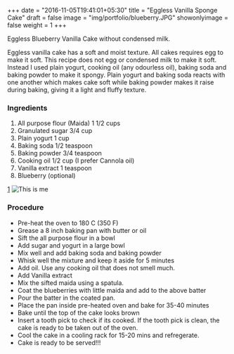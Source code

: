 +++
date = "2016-11-05T19:41:01+05:30"
title = "Eggless Vanilla Sponge Cake"
draft = false
image = "img/portfolio/blueberry.JPG"
showonlyimage = false
weight = 1
+++

Eggless Blueberry Vanilla Cake without condensed milk.
<!--more-->

Eggless vanilla cake has a soft and moist texture. All cakes requires egg to make it soft. This recipe does not egg or condensed milk to make it soft. Instead I used plain yogurt, cooking oil (any odourless oil), baking soda and baking powder to make it spongy. Plain yogurt and baking soda reacts with one another which makes cake soft while baking powder makes it raise during baking, giving it a light and fluffy texture.


### Ingredients
>
1. All purpose flour (Maida) 1 1/2 cups
2. Granulated sugar 3/4 cup
3. Plain yogurt 1 cup
4. Baking soda 1/2 teaspoon
5. Baking powder 3/4 teaspoon
6. Cooking oil 1/2 cup (I prefer Cannola oil)
7. Vanilla extract 1 teaspoon
8. Blueberry (optional)


[1] ![This is me][2]

### Procedure

* Pre-heat the oven to 180 C (350 F)
* Grease a 8 inch baking pan with butter or oil
* Sift the all purpose flour in a bowl
* Add sugar and yogurt in a large bowl
* Mix well and add baking soda and baking powder
* Whisk well the mixture and keep it aside for 5 minutes
* Add oil. Use any cooking oil that does not smell much.
* Add Vanilla extract
* Mix the sifted maida using a spatula.
* Coat the blueberries with little maida and add to the above batter
* Pour the batter in the coated pan. 
* Place the pan inside pre-heated oven and bake for 35-40 minutes
* Bake until the top of the cake looks brown
* Insert a tooth pick to check if its cooked. If the tooth pick is clean, the cake is ready to be taken out of the oven.
* Cool the cake in a cooling rack for 15-20 mins and refregerate. 
* Cake is ready to be served!!!


[1]: /blueberry_before.JPG
[2]: /img/portfolio/blueberry_after.JPG

